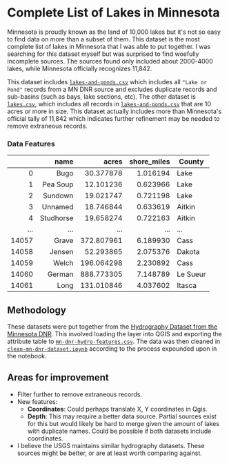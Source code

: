# Complete List of Lakes in Minnesota

Minnesota is proudly known as the land of 10,000 lakes but it's not so easy to find data on more than a subset of them. This dataset is the most complete list of lakes in Minnesota that I was able to put together. I was searching for this dataset myself but was surprised to find woefully incomplete sources. The sources found only included about 2000-4000 lakes, while Minnesota officially recognizes 11,842.

This dataset includes [`lakes-and-ponds.csv`](lakes-and-ponds.csv) which includes all `"Lake or Pond"` records from a MN DNR source and excludes duplicate records and sub-basins (such as bays, lake sections, etc). The other dataset is [`lakes.csv`](lakes.csv), which includes all records in [`lakes-and-ponds.csv`](lakes-and-ponds.csv) that are 10 acres or more in size. This dataset actually includes more than Minnesota's official tally of 11,842 which indicates further refinement may be needed to remove extraneous records.

### Data Features
|       |      name |      acres | shore_miles | County   |
|------:|----------:|-----------:|------------:|----------|
|     0 |      Bugo |  30.377878 |    1.016194 |     Lake |
|     1 |  Pea Soup |  12.101236 |    0.623966 |     Lake |
|     2 |   Sundown |  19.021747 |    0.721198 |     Lake |
|     3 |   Unnamed |  18.746844 |    0.633619 |   Aitkin |
|     4 | Studhorse |  19.658274 |    0.722163 |   Aitkin |
|   ... |       ... |        ... |         ... |      ... |
| 14057 |     Grave | 372.807961 |    6.189930 |     Cass |
| 14058 |    Jensen |  52.293865 |    2.075376 |   Dakota |
| 14059 |     Welch | 196.064298 |    2.230892 |     Cass |
| 14060 |    German | 888.773305 |    7.148789 | Le Sueur |
| 14061 |      Long | 131.010846 |    4.037602 |   Itasca |


## Methodology
These datasets were put together from the [Hydrography Dataset from the Minnesota DNR](https://gisdata.mn.gov/dataset/water-dnr-hydrography). This involved loading the layer into QGIS and exporting the attribute table to [`mn-dnr-hydro-features.csv`](mn-dnr-hydro-features.csv). The data was then cleaned in [`clean-mn-dnr-dataset.ipynb`](clean-mn-dnr-dataset.ipynb) according to the process expounded upon in the notebook.

## Areas for improvement
- Filter further to remove extraneous records.
- New features:
    - **Coordinates**: Could perhaps translate X, Y coordinates in Qgis.
    - **Depth**: This may require a better data source. Partial sources exist for this but would likely be hard to merge given the amount of lakes with duplicate names. Could be possible if both datasets include coordinates.
- I believe the USGS maintains similar hydrography datasets. These sources might be better, or are at least worth comparing against.